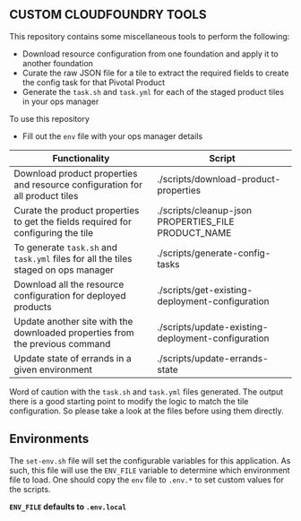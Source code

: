 CUSTOM CLOUDFOUNDRY TOOLS
---

This repository contains some miscellaneous tools to perform the following:

* Download resource configuration from one foundation and apply it to another foundation
* Curate the raw JSON file for a tile to extract the required fields to create the config task for that Pivotal Product
* Generate the `task.sh` and `task.yml` for each of the staged product tiles in your ops manager

To use this repository
* Fill out the `env` file with your ops manager details

| Functionality | Script |
| --- | --- |
| Download product properties and resource configuration for all product tiles | ./scripts/download-product-properties
| Curate the product properties to get the fields required for configuring the tile | ./scripts/cleanup-json PROPERTIES_FILE PRODUCT_NAME
| To generate `task.sh` and `task.yml` files for all the tiles staged on ops manager | ./scripts/generate-config-tasks
| Download all the resource configuration for deployed products | ./scripts/get-existing-deployment-configuration
| Update another site with the downloaded properties from the previous command | ./scripts/update-existing-deployment-configuration
| Update state of errands in a given environment | ./scripts/update-errands-state


Word of caution with the `task.sh` and `task.yml` files generated. The output there is a good starting point to modify the logic to match the tile configuration. So please take a look at the files before using them directly.

## Environments

The `set-env.sh` file will set the configurable variables for this application.  As such, this file will use the `ENV_FILE` variable to determine which environment file to load.  One should copy the `env` file to `.env.*` to set custom values for the scripts.

__`ENV_FILE` defaults to `.env.local`__

